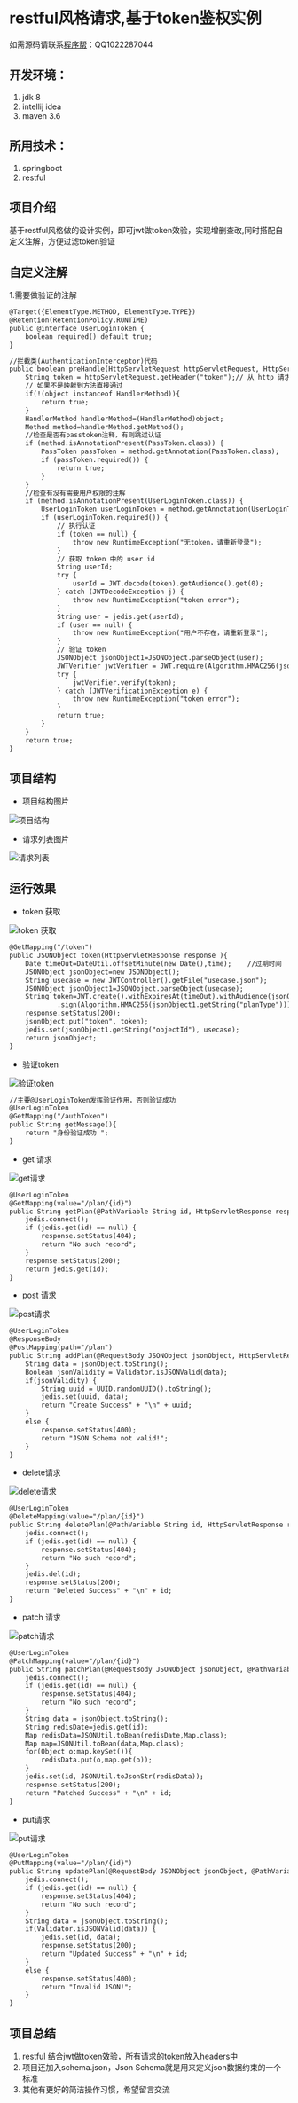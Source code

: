 restful风格请求,基于token鉴权实例
=

如需源码请联系[程序帮](http://ll032.cn/HZ6vHa)：QQ1022287044

开发环境：
-----
1. jdk 8
2. intellij idea
3. maven 3.6

所用技术：
-----
1. springboot
2. restful

项目介绍
----
基于restful风格做的设计实例，即可jwt做token效验，实现增删查改,同时搭配自定义注解，方便过滤token验证

自定义注解
----
1.需要做验证的注解
``` diff
@Target({ElementType.METHOD, ElementType.TYPE})
@Retention(RetentionPolicy.RUNTIME)
public @interface UserLoginToken {
    boolean required() default true;
}

//拦截类(AuthenticationInterceptor)代码
public boolean preHandle(HttpServletRequest httpServletRequest, HttpServletResponse httpServletResponse, Object object) throws Exception {
    String token = httpServletRequest.getHeader("token");// 从 http 请求头中取出 token
    // 如果不是映射到方法直接通过
    if(!(object instanceof HandlerMethod)){
        return true;
    }
    HandlerMethod handlerMethod=(HandlerMethod)object;
    Method method=handlerMethod.getMethod();
    //检查是否有passtoken注释，有则跳过认证
    if (method.isAnnotationPresent(PassToken.class)) {
        PassToken passToken = method.getAnnotation(PassToken.class);
        if (passToken.required()) {
            return true;
        }
    }
    //检查有没有需要用户权限的注解
    if (method.isAnnotationPresent(UserLoginToken.class)) {
        UserLoginToken userLoginToken = method.getAnnotation(UserLoginToken.class);
        if (userLoginToken.required()) {
            // 执行认证
            if (token == null) {
                throw new RuntimeException("无token，请重新登录");
            }
            // 获取 token 中的 user id
            String userId;
            try {
                userId = JWT.decode(token).getAudience().get(0);
            } catch (JWTDecodeException j) {
                throw new RuntimeException("token error");
            }
            String user = jedis.get(userId);
            if (user == null) {
                throw new RuntimeException("用户不存在，请重新登录");
            }
            // 验证 token
            JSONObject jsonObject1=JSONObject.parseObject(user);
            JWTVerifier jwtVerifier = JWT.require(Algorithm.HMAC256(jsonObject1.getString("planType"))).build();
            try {
                jwtVerifier.verify(token);
            } catch (JWTVerificationException e) {
                throw new RuntimeException("token error");
            }
            return true;
        }
    }
    return true;
}

```

项目结构
----

- 项目结构图片

![项目结构](/image/项目结构图.jpg)

- 请求列表图片

![请求列表](/image/请求列表.jpg)


运行效果
----
- token 获取

![token 获取](https://github.com/chengxubang/restfulDemo/blob/main/image/token%E8%8E%B7%E5%8F%96.jpg)

```diff
@GetMapping("/token")
public JSONObject token(HttpServletResponse response ){
    Date timeOut=DateUtil.offsetMinute(new Date(),time);	//过期时间
    JSONObject jsonObject=new JSONObject();
    String usecase = new JWTController().getFile("usecase.json");
    JSONObject jsonObject1=JSONObject.parseObject(usecase);
    String token=JWT.create().withExpiresAt(timeOut).withAudience(jsonObject1.getString("objectId"))
            .sign(Algorithm.HMAC256(jsonObject1.getString("planType")));
    response.setStatus(200);
    jsonObject.put("token", token);
    jedis.set(jsonObject1.getString("objectId"), usecase);
    return jsonObject;
}
```

- 验证token

![验证token](https://github.com/chengxubang/restfulDemo/blob/main/image/%E9%AA%8C%E8%AF%81token.jpg)

```diff
//主要@UserLoginToken发挥验证作用，否则验证成功
@UserLoginToken
@GetMapping("/authToken")
public String getMessage(){
    return "身份验证成功 ";
}
```
- get 请求

![get请求](https://github.com/chengxubang/restfulDemo/blob/main/image/get%20%E8%AF%B7%E6%B1%82.jpg)

```diff
@UserLoginToken
@GetMapping(value="/plan/{id}")
public String getPlan(@PathVariable String id, HttpServletResponse response) {
    jedis.connect();
    if (jedis.get(id) == null) {
        response.setStatus(404);
        return "No such record";
    }
    response.setStatus(200);
    return jedis.get(id);
}
```

- post 请求

![post请求](https://github.com/chengxubang/restfulDemo/blob/main/image/post%20%E8%AF%B7%E6%B1%82.jpg)

```diff
@UserLoginToken
@ResponseBody
@PostMapping(path="/plan")
public String addPlan(@RequestBody JSONObject jsonObject, HttpServletResponse response) throws IOException, ProcessingException {
    String data = jsonObject.toString();
    Boolean jsonValidity = Validator.isJSONValid(data);
    if(jsonValidity) {
        String uuid = UUID.randomUUID().toString();
        jedis.set(uuid, data);
        return "Create Success" + "\n" + uuid;
    }
    else {
        response.setStatus(400);
        return "JSON Schema not valid!";
    }
}
```


- delete请求

![delete请求](https://github.com/chengxubang/restfulDemo/blob/main/image/delete%20%E8%AF%B7%E6%B1%82.jpg)

```diff
@UserLoginToken
@DeleteMapping(value="/plan/{id}")
public String deletePlan(@PathVariable String id, HttpServletResponse response) {
    jedis.connect();
    if (jedis.get(id) == null) {
        response.setStatus(404);
        return "No such record";
    }
    jedis.del(id);
    response.setStatus(200);
    return "Deleted Success" + "\n" + id;
}
```

- patch 请求

![patch请求](https://github.com/chengxubang/restfulDemo/blob/main/image/patch%20%E8%AF%B7%E6%B1%82.jpg)

```diff
@UserLoginToken
@PatchMapping(value="/plan/{id}")
public String patchPlan(@RequestBody JSONObject jsonObject, @PathVariable String id, HttpServletResponse response) {
    jedis.connect();
    if (jedis.get(id) == null) {
        response.setStatus(404);
        return "No such record";
    }
    String data = jsonObject.toString();
    String redisDate=jedis.get(id);
    Map redisData=JSONUtil.toBean(redisDate,Map.class);
    Map map=JSONUtil.toBean(data,Map.class);
    for(Object o:map.keySet()){
        redisData.put(o,map.get(o));
    }
    jedis.set(id, JSONUtil.toJsonStr(redisData));
    response.setStatus(200);
    return "Patched Success" + "\n" + id;
}
```
- put请求

![put请求](https://github.com/chengxubang/restfulDemo/blob/main/image/put%20%E8%AF%B7%E6%B1%82.jpg)

```diff
@UserLoginToken
@PutMapping(value="/plan/{id}")
public String updatePlan(@RequestBody JSONObject jsonObject, @PathVariable String id, HttpServletResponse response) throws IOException, ProcessingException {
    jedis.connect();
    if (jedis.get(id) == null) {
        response.setStatus(404);
        return "No such record";
    }
    String data = jsonObject.toString();
    if(Validator.isJSONValid(data)) {
        jedis.set(id, data);
        response.setStatus(200);
        return "Updated Success" + "\n" + id;
    }
    else {
        response.setStatus(400);
        return "Invalid JSON!";
    }
}
```
 

项目总结
----
1. restful 结合jwt做token效验，所有请求的token放入headers中
2. 项目还加入schema.json，Json Schema就是用来定义json数据约束的一个标准
3. 其他有更好的简洁操作习惯，希望留言交流

